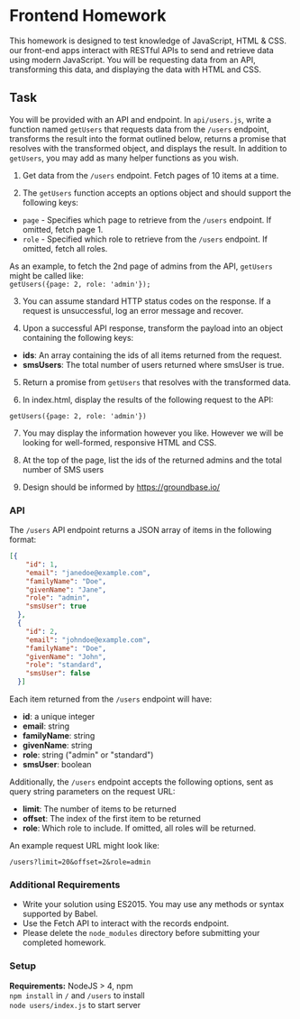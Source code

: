 # Frontend Homework

This homework is designed to test knowledge of JavaScript, HTML & CSS. our front-end apps interact with RESTful APIs to send and retrieve data using modern JavaScript. You will be requesting data from an API, transforming this data, and displaying the data with HTML and CSS.

## Task

You will be provided with an API and endpoint.  In `api/users.js`, write a function named `getUsers` that requests data from the `/users` endpoint, transforms the result into the format outlined below, returns a promise that resolves with the transformed object, and displays the result. In addition to `getUsers`, you may add as many helper functions as you wish.

1. Get data from the `/users` endpoint. Fetch pages of 10 items at a time.

2. The `getUsers` function accepts an options object and should support the following keys:
  - `page` - Specifies which page to retrieve from the `/users` endpoint. If omitted, fetch page 1.
  - `role` - Specified which role to retrieve from the `/users` endpoint. If omitted, fetch all roles.

  As an example, to fetch the 2nd page of admins from the API, `getUsers` might be called like:  
  `getUsers({page: 2, role: 'admin'});`

3. You can assume standard HTTP status codes on the response. If a request is unsuccessful, log an error message and recover.

4. Upon a successful API response, transform the payload into an object containing the following keys:
  - **ids**: An array containing the ids of all items returned from the request.
  - **smsUsers**: The total number of users returned where smsUser is true.


5. Return a promise from `getUsers` that resolves with the transformed data.

6. In index.html, display the results of the following request to the API:

  `getUsers({page: 2, role: 'admin'})`

7. You may display the information however you like. However we will be looking for well-formed, responsive HTML and CSS.

8. At the top of the page, list the ids of the returned admins and the total number of SMS users

9. Design should be informed by https://groundbase.io/


### API

The `/users` API endpoint returns a JSON array of items in the following format:

```json
[{
    "id": 1,
    "email": "janedoe@example.com",
    "familyName": "Doe",
    "givenName": "Jane",
    "role": "admin",
    "smsUser": true
  },
  {
    "id": 2,
    "email": "johndoe@example.com",
    "familyName": "Doe",
    "givenName": "John",
    "role": "standard",
    "smsUser": false
  }]
```

Each item returned from the `/users` endpoint will have:
- **id**: a unique integer
- **email**: string
- **familyName**: string
- **givenName**: string
- **role**: string ("admin" or "standard")
- **smsUser**: boolean

Additionally, the `/users` endpoint accepts the following options, sent as query string parameters on the request URL:
- **limit**: The number of items to be returned
- **offset**: The index of the first item to be returned
- **role**: Which role to include. If omitted, all roles will be returned.

An example request URL might look like:

`/users?limit=20&offset=2&role=admin`

### Additional Requirements

- Write your solution using ES2015. You may use any methods or syntax supported by Babel.
- Use the Fetch API to interact with the records endpoint.
- Please delete the `node_modules` directory before submitting your completed homework.

### Setup

**Requirements:** NodeJS > 4, npm  
`npm install` in `/` and `/users` to install  
`node users/index.js` to start server
